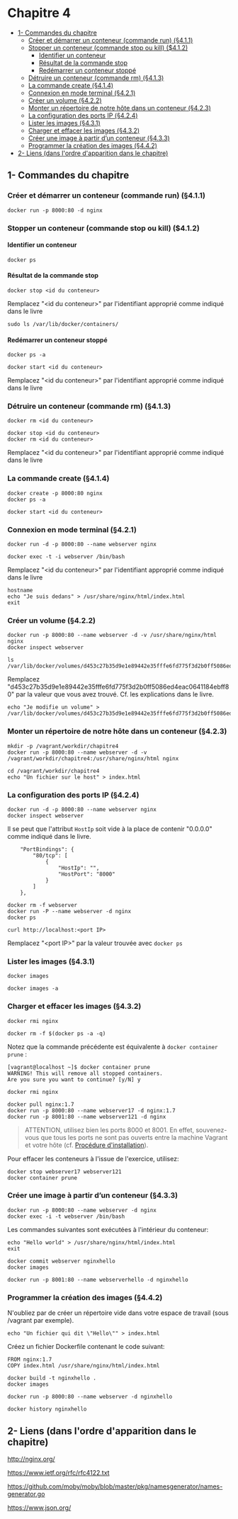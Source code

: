 # Chapitre 4

<!-- TOC depthFrom:2 -->

- [1- Commandes du chapitre](#1--commandes-du-chapitre)
    - [Créer et démarrer un conteneur (commande run) (§4.1.1)](#créer-et-démarrer-un-conteneur-commande-run-§411)
    - [Stopper un conteneur (commande stop ou kill) ($4.1.2)](#stopper-un-conteneur-commande-stop-ou-kill-412)
        - [Identifier un conteneur](#identifier-un-conteneur)
        - [Résultat de la commande stop](#résultat-de-la-commande-stop)
        - [Redémarrer un conteneur stoppé](#redémarrer-un-conteneur-stoppé)
    - [Détruire un conteneur (commande rm) (§4.1.3)](#détruire-un-conteneur-commande-rm-§413)
    - [La commande create (§4.1.4)](#la-commande-create-§414)
    - [Connexion en mode terminal (§4.2.1)](#connexion-en-mode-terminal-§421)
    - [Créer un volume (§4.2.2)](#créer-un-volume-§422)
    - [Monter un répertoire de notre hôte dans un conteneur (§4.2.3)](#monter-un-répertoire-de-notre-hôte-dans-un-conteneur-§423)
    - [La configuration des ports IP (§4.2.4)](#la-configuration-des-ports-ip-§424)
    - [Lister les images (§4.3.1)](#lister-les-images-§431)
    - [Charger et effacer les images (§4.3.2)](#charger-et-effacer-les-images-§432)
    - [Créer une image à partir d’un conteneur (§4.3.3)](#créer-une-image-à-partir-dun-conteneur-§433)
    - [Programmer la création des images (§4.4.2)](#programmer-la-création-des-images-§442)
- [2- Liens (dans l'ordre d'apparition dans le chapitre)](#2--liens-dans-lordre-dapparition-dans-le-chapitre)

<!-- /TOC -->

## 1- Commandes du chapitre

### Créer et démarrer un conteneur (commande run) (§4.1.1)

```
docker run -p 8000:80 -d nginx
```

### Stopper un conteneur (commande stop ou kill) ($4.1.2)

#### Identifier un conteneur

```
docker ps
```

#### Résultat de la commande stop

```
docker stop <id du conteneur>
```

Remplacez "\<id du conteneur\>" par l'identifiant approprié comme indiqué dans le livre

```
sudo ls /var/lib/docker/containers/
```

#### Redémarrer un conteneur stoppé

```
docker ps -a
```

```
docker start <id du conteneur>
```

Remplacez "\<id du conteneur\>" par l'identifiant approprié comme indiqué dans le livre

### Détruire un conteneur (commande rm) (§4.1.3)

```
docker rm <id du conteneur>
```

```
docker stop <id du conteneur>
docker rm <id du conteneur>
```

Remplacez "\<id du conteneur\>" par l'identifiant approprié comme indiqué dans le livre

### La commande create (§4.1.4)

```
docker create -p 8000:80 nginx
docker ps -a
```

```
docker start <id du conteneur>
```

### Connexion en mode terminal (§4.2.1)

```
docker run -d -p 8000:80 --name webserver nginx
```

```
docker exec -t -i webserver /bin/bash
```

Remplacez "\<id du conteneur\>" par l'identifiant approprié comme indiqué dans le livre

```
hostname
echo "Je suis dedans" > /usr/share/nginx/html/index.html
exit
```

### Créer un volume (§4.2.2)

```
docker run -p 8000:80 --name webserver -d -v /usr/share/nginx/html nginx
docker inspect webserver
```

```
ls /var/lib/docker/volumes/d453c27b35d9e1e89442e35fffe6fd775f3d2b0ff5086ed4eac0641184ebff80/_data
```

Remplacez "d453c27b35d9e1e89442e35fffe6fd775f3d2b0ff5086ed4eac0641184ebff80" par la valeur que vous avez trouvé. Cf. les explications dans le livre.

```
echo "Je modifie un volume" > /var/lib/docker/volumes/d453c27b35d9e1e89442e35fffe6fd775f3d2b0ff5086ed4eac0641184ebff80/_data/index.html
```

### Monter un répertoire de notre hôte dans un conteneur (§4.2.3)

```
mkdir -p /vagrant/workdir/chapitre4
docker run -p 8000:80 --name webserver -d -v /vagrant/workdir/chapitre4:/usr/share/nginx/html nginx
```

```
cd /vagrant/workdir/chapitre4
echo "Un fichier sur le host" > index.html
```

### La configuration des ports IP (§4.2.4)

```
docker run -d -p 8000:80 --name webserver nginx
docker inspect webserver
```

Il se peut que l'attribut ```HostIp``` soit vide à la place de contenir "0.0.0.0" comme indiqué dans le livre.

```
    "PortBindings": {
        "80/tcp": [
            {
                "HostIp": "",
                "HostPort": "8000"
            }
        ]
    },
```

```
docker rm -f webserver
docker run -P --name webserver -d nginx
docker ps
```

```
curl http://localhost:<port IP>
```

Remplacez "\<port IP\>" par la valeur trouvée avec ```docker ps```


### Lister les images (§4.3.1)

```
docker images
```

```
docker images -a
```

### Charger et effacer les images (§4.3.2)

```
docker rmi nginx
```

```
docker rm -f $(docker ps -a -q)
```

Notez que la commande précédente est équivalente à ```docker container prune``` :
```
[vagrant@localhost ~]$ docker container prune
WARNING! This will remove all stopped containers.
Are you sure you want to continue? [y/N] y
```

```
docker rmi nginx
```

```
docker pull nginx:1.7
docker run -p 8000:80 --name webserver17 -d nginx:1.7
docker run -p 8001:80 --name webserver121 -d nginx
```

> ATTENTION, utilisez bien les ports 8000 et 8001. En effet, souvenez-vous que tous les ports ne sont pas ouverts entre la machine Vagrant et votre hôte (cf. [Procédure d'installation](../chapitre3/README.md#1--installation-de-lenvironnement-docker-linux-avec-vagrant)).

Pour effacer les conteneurs à l'issue de l'exercice, utilisez:
```
docker stop webserver17 webserver121
docker container prune
```

### Créer une image à partir d’un conteneur (§4.3.3)

```
docker run -p 8000:80 --name webserver -d nginx
docker exec -i -t webserver /bin/bash
```

Les commandes suivantes sont exécutées à l'intérieur du conteneur:
```
echo "Hello world" > /usr/share/nginx/html/index.html
exit
```

```
docker commit webserver nginxhello
docker images
```

```
docker run -p 8001:80 --name webserverhello -d nginxhello
```

### Programmer la création des images (§4.4.2)

N'oubliez par de créer un répertoire vide dans votre espace de travail (sous /vagrant par exemple).

```
echo "Un fichier qui dit \"Hello\"" > index.html
```

Créez un fichier Dockerfile contenant le code suivant:
```
FROM nginx:1.7
COPY index.html /usr/share/nginx/html/index.html
```

```
docker build -t nginxhello .
docker images
```

```
docker run -p 8000:80 --name webserver -d nginxhello
```

```
docker history nginxhello
```

## 2- Liens (dans l'ordre d'apparition dans le chapitre)

http://nginx.org/

https://www.ietf.org/rfc/rfc4122.txt

https://github.com/moby/moby/blob/master/pkg/namesgenerator/names-generator.go

https://www.json.org/

